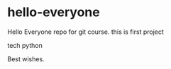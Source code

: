 # hello-everyone
Hello Everyone repo for git course.
this is first project

tech python

Best wishes.